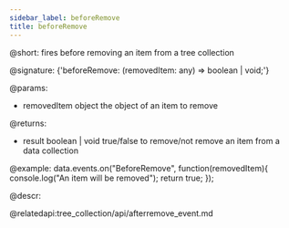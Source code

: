 ```yaml
---
sidebar_label: beforeRemove
title: beforeRemove
---          
```


@short: fires before removing an item from a tree collection

@signature: {'beforeRemove: (removedItem: any) => boolean | void;'}
	
@params:
- removedItem		object			the object of an item to remove

@returns:
- result		boolean | void		true/false to remove/not remove an item from a data collection

@example:
data.events.on("BeforeRemove", function(removedItem){
	console.log("An item will be removed");
    return true;
});


@descr:

@relatedapi:tree_collection/api/afterremove_event.md
